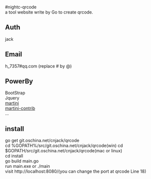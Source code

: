 #nightc-qrcode  
a tool website write by Go to create qrcode.  
## Auth  
jack  
## Email
h_7357#qq.com (replace # by @)  
## PowerBy  
BootStrap  
Jquery  
[martini](http://github.com/go-martini/martini)  
[martini-contrib](http://github.com/martini-contrib/render)  
...  
## install  
go get git.oschina.net/cnjack/qrcode  
cd %GOPATH%/src/git.oschina.net/cnjack/qrcode(win) cd $GOPATH/src/git.oschina.net/cnjack/qrcode(mac or linux)  
cd install  
go build main.go  
run main.exe or ./main  
visit http://localhost:8080/(you can change the port at qrcode Line 18)  

